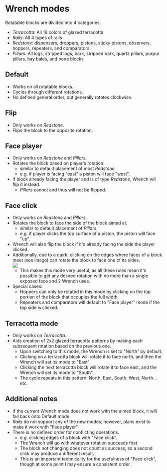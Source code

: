 # Wrench modes

Rotatable blocks are divided into 4 categories:
* *Terracotta*: All 16 colors of glazed terracotta
* *Rails*: All 4 types of rails
* *Redstone*: dispensers, droppers, pistons, sticky pistons, observers, hoppers, repeaters, and comparators
* *Pillars*: All logs, stripped logs, bark, stripped bark, quartz pillars, purpur pillars, hay bales, and bone blocks

## Default
* Works on all rotatable blocks.
* Cycles through different rotations.
* No defined general order, but generally rotates clockwise.

## Flip
* Only works on *Redstone*.
* Flips the block to the opposite rotation.

## Face player
* Only works on *Redstone* and *Pillars*.
* Rotates the block based on player's rotation.
  * similar to default placement of most *Redstone*.
  * e.g. if player is facing "east" a piston will face "west".
* If block already facing the player and is of type *Redstone*, Wrench will flip it instead.
  * *Pillars* cannot and thus will not be flipped.

## Face click
* Only works on *Redstone* and *Pillars*.
* Rotates the block to face the side of the block aimed at.
  * similar to default placement of *Pillars*.
  * e.g. if player clicks the top surface of a piston, the piston will face "up".
* Wrench will also flip the block if it's already facing the side the player clicked.
* Additionally, due to a quirk, clicking on the edges where faces of a block meet (see image)
  can rotate the block to face one of its sides.  
  ![](https://cdn.discordapp.com/attachments/486629788778496017/538021749657174017/unknown.png)
  * This makes this mode very useful, as all these rules mean it's possible to get any desired rotation 
    with no more than a single exposed face and 2 Wrench uses.
* Special cases:
  * Hoppers can only be rotated in this mode by clicking on the top portion of the block that occupies the full width.
  * Repeaters and comparators will default to "Face player" mode if the top side is clicked.

## Terracotta mode
* Only works on *Terracotta*.
* Aids creation of 2x2 glazed terracotta patterns by making each subsequent rotation based on the previous one.
  * Upon switching to this mode, the Wrench is set to "North" by default.
  * Clicking on a terracotta block will rotate it to face north, and then the Wrench will set its mode to "East".
  * Clicking the next terracotta block will rotate it to face east, and the Wrench will set its mode to "South".
  * The cycle repeats in this pattern: North, East, South, West, North... etc.

## Additional notes
* If the current Wrench mode does not work with the aimed block, it will fall back onto Default mode.
* *Rails* do not support any of the new modes; however, plans exist to make it work with "Face player".
* There is no defined order for conflicting operations.
  * e.g. clicking edges of a block with "Face click".
  * The Wrench will go with whatever rotation succeeds first.
  * The block not changing does not count as success, so a second click may produce a different result.
  * This is an important technicality for the usefulness of "Face click", though at some point I may ensure a consistent order.
